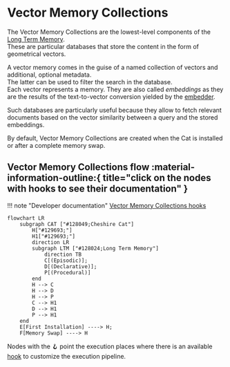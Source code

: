 # Vector Memory Collections

The Vector Memory Collections are the lowest-level components of the [Long Term Memory](long_term_memory.md).  
These are particular databases that store the content in the form of geometrical vectors.

A vector memory comes in the guise of a named collection of vectors and additional, optional metadata.  
The latter can be used to filter the search in the database.  
Each vector represents a memory. They are also called *embeddings* as they are the results of the text-to-vector conversion yielded by the [embedder](../llm.md#embedding-model).

Such databases are particularly useful because they allow to fetch relevant documents based on the vector similarity
between a query and the stored embeddings.

By default, Vector Memory Collections are created when the Cat is installed or after a complete memory swap.

## Vector Memory Collections flow :material-information-outline:{ title="click on the nodes with hooks to see their documentation" }

!!! note "Developer documentation"
    [Vector Memory Collections hooks](../../technical/API_Documentation/mad_hatter/core_plugin/hooks/memory.md)

```mermaid
flowchart LR
    subgraph CAT ["#128049;Cheshire Cat"]
        H["#129693;"]
        H1["#129693;"]
        direction LR
        subgraph LTM ["#128024;Long Term Memory"]
            direction TB
            C[(Episodic)];
            D[(Declarative)];
            P[(Procedural)]
        end
        H --> C
        H --> D
        H --> P
        C --> H1
        D --> H1
        P --> H1
    end
    E[First Installation] ----> H;
    F[Memory Swap] ----> H

```

Nodes with the &#129693; point the execution places where there is an available [hook](../plugins.md) to customize the execution pipeline.
